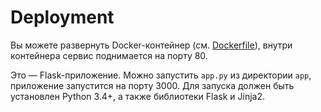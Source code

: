 # Deployment

Вы можете развернуть Docker-контейнер (см.
[Dockerfile](https://github.com/upmlctf/2017-summer/blob/master/online-shopping-2/app/Dockerfile)),
внутри контейнера сервис поднимается на порту 80.

Это — Flask-приложение. Можно запустить `app.py` из директории `app`, приложение
запустится на порту 3000.
Для запуска должен быть установлен Python 3.4+, а также библиотеки Flask и Jinja2.
